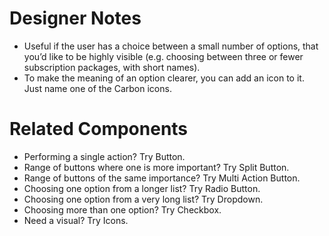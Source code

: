 # Designer Notes
- Useful if the user has a choice between a small number of options, that you’d like to be highly visible (e.g. choosing between three or fewer subscription packages, with short names).
- To make the meaning of an option clearer, you can add an icon to it. Just name one of the Carbon icons.

# Related Components
- Performing a single action? Try Button. <!-- TODO link -->
- Range of buttons where one is more important? Try Split Button. <!-- TODO link -->
- Range of buttons of the same importance? Try Multi Action Button. <!-- TODO link -->
- Choosing one option from a longer list? Try Radio Button. <!-- TODO link -->
- Choosing one option from a very long list? Try Dropdown. <!-- TODO link -->
- Choosing more than one option? Try Checkbox. <!-- TODO link -->
- Need a visual? Try Icons. <!-- TODO link -->